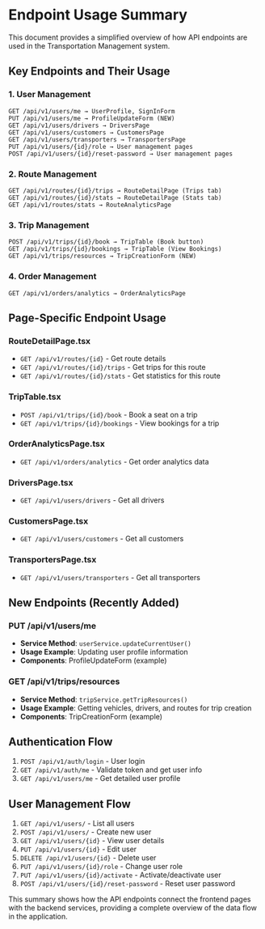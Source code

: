 # Endpoint Usage Summary

This document provides a simplified overview of how API endpoints are used in the Transportation Management system.

## Key Endpoints and Their Usage

### 1. User Management
```
GET /api/v1/users/me → UserProfile, SignInForm
PUT /api/v1/users/me → ProfileUpdateForm (NEW)
GET /api/v1/users/drivers → DriversPage
GET /api/v1/users/customers → CustomersPage
GET /api/v1/users/transporters → TransportersPage
PUT /api/v1/users/{id}/role → User management pages
POST /api/v1/users/{id}/reset-password → User management pages
```

### 2. Route Management
```
GET /api/v1/routes/{id}/trips → RouteDetailPage (Trips tab)
GET /api/v1/routes/{id}/stats → RouteDetailPage (Stats tab)
GET /api/v1/routes/stats → RouteAnalyticsPage
```

### 3. Trip Management
```
POST /api/v1/trips/{id}/book → TripTable (Book button)
GET /api/v1/trips/{id}/bookings → TripTable (View Bookings)
GET /api/v1/trips/resources → TripCreationForm (NEW)
```

### 4. Order Management
```
GET /api/v1/orders/analytics → OrderAnalyticsPage
```

## Page-Specific Endpoint Usage

### RouteDetailPage.tsx
- `GET /api/v1/routes/{id}` - Get route details
- `GET /api/v1/routes/{id}/trips` - Get trips for this route
- `GET /api/v1/routes/{id}/stats` - Get statistics for this route

### TripTable.tsx
- `POST /api/v1/trips/{id}/book` - Book a seat on a trip
- `GET /api/v1/trips/{id}/bookings` - View bookings for a trip

### OrderAnalyticsPage.tsx
- `GET /api/v1/orders/analytics` - Get order analytics data

### DriversPage.tsx
- `GET /api/v1/users/drivers` - Get all drivers

### CustomersPage.tsx
- `GET /api/v1/users/customers` - Get all customers

### TransportersPage.tsx
- `GET /api/v1/users/transporters` - Get all transporters

## New Endpoints (Recently Added)

### PUT /api/v1/users/me
- **Service Method**: `userService.updateCurrentUser()`
- **Usage Example**: Updating user profile information
- **Components**: ProfileUpdateForm (example)

### GET /api/v1/trips/resources
- **Service Method**: `tripService.getTripResources()`
- **Usage Example**: Getting vehicles, drivers, and routes for trip creation
- **Components**: TripCreationForm (example)

## Authentication Flow
1. `POST /api/v1/auth/login` - User login
2. `GET /api/v1/auth/me` - Validate token and get user info
3. `GET /api/v1/users/me` - Get detailed user profile

## User Management Flow
1. `GET /api/v1/users/` - List all users
2. `POST /api/v1/users/` - Create new user
3. `GET /api/v1/users/{id}` - View user details
4. `PUT /api/v1/users/{id}` - Edit user
5. `DELETE /api/v1/users/{id}` - Delete user
6. `PUT /api/v1/users/{id}/role` - Change user role
7. `PUT /api/v1/users/{id}/activate` - Activate/deactivate user
8. `POST /api/v1/users/{id}/reset-password` - Reset user password

This summary shows how the API endpoints connect the frontend pages with the backend services, providing a complete overview of the data flow in the application.